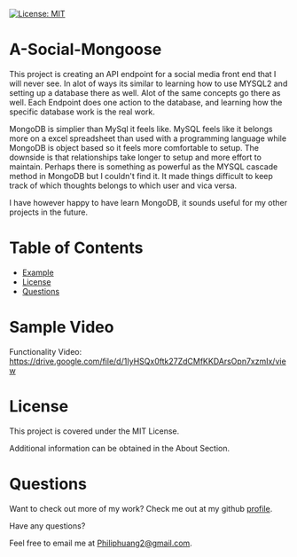 
[![License: MIT](https://img.shields.io/badge/License-MIT-yellow.svg)](https://opensource.org/licenses/MIT)

# A-Social-Mongoose
This project is creating an API endpoint for a social media front end that I will never see.  In alot of ways its similar to learning how to use MYSQL2 and setting up a database there as well.  Alot of the same concepts go there as well.  Each Endpoint does one action to the database, and learning how the specific database work is the real work.

MongoDB is simplier than MySql it feels like.  MySQL feels like it belongs more on a excel spreadsheet than used with a programming language while MongoDB is object based so it feels more comfortable to setup.  The downside is that relationships take longer to setup and more effort to maintain.  Perhaps there is something as powerful as the MYSQL cascade method in MongoDB but I couldn't find it.  It made things difficult to keep track of which thoughts belongs to which user and vica versa.

I have however happy to have learn MongoDB, it sounds useful for my other projects in the future.


# Table of Contents
- [Example](#example)
- [License](#license)
- [Questions](#questions)


# Sample Video

Functionality Video:
https://drive.google.com/file/d/1IyHSQx0ftk27ZdCMfKKDArsOpn7xzmIx/view

# License

This project is covered under the MIT License.

Additional information can be obtained in the About Section.

# Questions
  
Want to check out more of my work?  Check me out at my github [profile](https://github.com/PhilipHuang2).
  
Have any questions?
  
Feel free to email me at Philiphuang2@gmail.com.